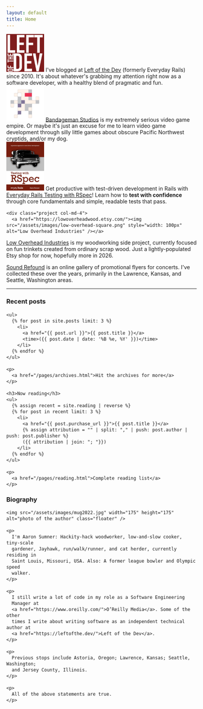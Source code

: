 ```yaml
---
layout: default
title: Home
---
```


<div id="projects">
  <div class="row">
    <div class="project project-featured col-md-6">
        <a href="https://leftofthe.dev/"><img src="/assets/images/left-of-the-dev.png" alt="Everyday Rails" style="width:100px" /></a>
        I've blogged at
        <a href="https://leftofthe.dev/">Left of the Dev</a> (formerly Everyday Rails)
        since 2010. It's about whatever's grabbing my attention right now as a software developer,
        with a healthy blend of pragmatic and fun.
    </div>
    <div class="project project-featured col-md-6">
      <a href="https://bandageman.com/"><img src="/assets/images/bandageman.png" alt="Bandageman Studios" style="width:100px" /></a>
      <a href="https://bandageman.com/">Bandageman Studios</a>
      is my extremely serious video game empire. Or maybe it's just an excuse for me to learn video game development through silly little games about obscure Pacific Northwest cryptids, and/or my dog.
    </div>
  </div>

  <div class="row">
    <div class="project col-md-4">
        <a href="https://leanpub.com/everydayrailsrspec"><img src="/assets/images/rspec-book-2024-xl.jpg" class="book" style="width: 100px" alt="Everyday Rails Testing with RSpec" /></a>
        Get productive with test-driven development in Rails with
        <a href="https://leanpub.com/everydayrailsrspec">Everyday Rails Testing
        with RSpec</a>! Learn how to <strong>test with confidence</strong> through core fundamentals and
        simple, readable tests that pass.
    </div>

    <div class="project col-md-4">
      <a href="https://lowoverheadwood.etsy.com/"><img src="/assets/images/low-overhead-square.png" style="width: 100px" alt="Low Overhead Industries" /></a>
<a href="https://lowoverheadwood.etsy.com/">Low Overhead Industries</a>
is my woodworking side project, currently focused on fun
trinkets created from ordinary scrap wood. Just a lightly-populated Etsy shop for now, hopefully more in 2026.
    </div>
    <div class="project col-md-4">
      <a href="https://soundrefound.com/">Sound Refound</a> is an online gallery
      of promotional flyers for concerts. I've collected these over the years,
      primarily in the Lawrence, Kansas, and Seattle, Washington areas.
    </div>
  </div>
</div>

<hr />

<div class="row">
  <div class="col-md-6">
    <h3>Recent posts</h3>

    <ul>
      {% for post in site.posts limit: 3 %}
        <li>
          <a href="{{ post.url }}">{{ post.title }}</a>
          <time>({{ post.date | date: '%B %e, %Y' }})</time>
        </li>
      {% endfor %}
    </ul>

    <p>
      <a href="/pages/archives.html">Hit the archives for more</a>
    </p>

    <h3>Now reading</h3>
    <ul>
      {% assign recent = site.reading | reverse %}
      {% for post in recent limit: 3 %}
        <li>
          <a href="{{ post.purchase_url }}">{{ post.title }}</a>
          {% assign attribution = "" | split: "," | push: post.author | push: post.publisher %}
          ({{ attribution | join: "; "}})
        </li>
      {% endfor %}
    </ul>

    <p>
      <a href="/pages/reading.html">Complete reading list</a>
    </p>
  </div>

  <div id="bio" class="col-md-6">
    <h3>Biography</h3>

    <img src="/assets/images/mug2022.jpg" width="175" height="175" alt="photo of the author" class="floater" />

    <p>
      I'm Aaron Sumner: Hackity-hack woodworker, low-and-slow cooker, tiny-scale
      gardener, Jayhawk, run/walk/runner, and cat herder, currently residing in
      Saint Louis, Missouri, USA. Also: A former league bowler and Olympic speed
      walker.
    </p>

    <p>
      I still write a lot of code in my role as a Software Engineering
      Manager at
      <a href="https://www.oreilly.com/">O’Reilly Media</a>. Some of the other
      times I write about writing software as an independent technical author at
      <a href="https://leftofthe.dev/">Left of the Dev</a>.
    </p>

    <p>
      Previous stops include Astoria, Oregon; Lawrence, Kansas; Seattle, Washington;
      and Jersey County, Illinois.
    </p>

    <p>
      All of the above statements are true.
    </p>
  </div>
</div>
